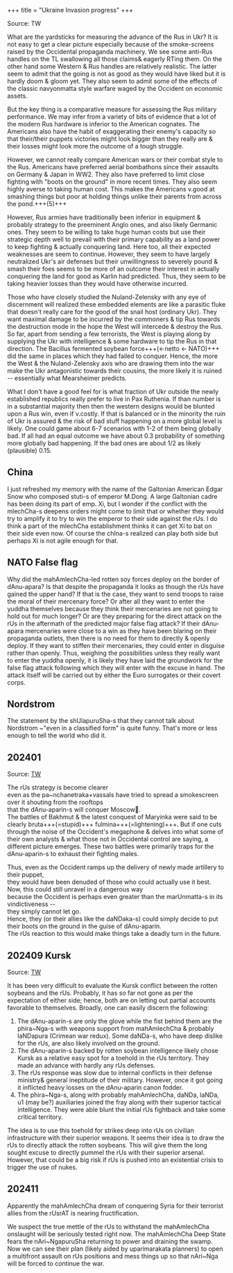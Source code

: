 +++
title = "Ukraine Invasion progress"
+++

Source: TW

What are the yardsticks for measuring the advance of the Rus in Ukr? It is not easy to get a clear picture especially because of the smoke-screens raised by the Occidental propaganda machinery. We see some anti-Rus handles on the TL swallowing all those claims& eagerly RTing them. On the other hand some Western & Rus handles are relatively realistic. The latter seem to admit that the going is not as good as they would have liked but it is hardly doom & gloom yet. They also seem to admit some of the effects of the classic navyonmatta style warfare waged by the Occident on economic assets. 

But the key thing is a comparative measure for assessing the Rus military performance. We may infer from a variety of bits of evidence that a lot of the modern Rus hardware is inferior to the American cognates. The Americans also have the habit of exaggerating their enemy's capacity so that their/their puppets victories might look bigger than they really are & their losses might look more the outcome of a tough struggle. 

However, we cannot really compare American wars or their combat style to the Rus. Americans have preferred aerial bombathons since their assaults on Germany & Japan in WW2. They also have preferred to limit close fighting with "boots on the ground" in more recent times. They also seem highly averse to taking human cost. This makes the Americans v.good at smashing things but poor at holding things unlike their parents from across the pond.+++(5)+++ 

However, Rus armies have traditionally been inferior in equipment & probably strategy to the preeminent Anglo ones, and also likely Germanic ones. They seem to be willing to take huge human costs but use their strategic depth well to prevail with their primary capability as a land power to keep fighting & actually conquering land. Here too, all their expected weaknesses are seem to continue. However, they seem to have largely neutralized Ukr's air defenses but their unwillingness to severely pound & smash their foes seems to be more of an outcome their interest in actually conquering the land for good as Karlin had predicted. Thus, they seem to be taking heavier losses than they would have otherwise incurred. 

Those who have closely studied the Nuland-Zelensky with any eye of discernment will realized these embedded elements are like a parasitic fluke that doesn't really care for the good of the snail host (ordinary Ukr). They want maximal damage to be incurred by the commoners & tip Rus towards the destruction mode in the hope the West will intercede & destroy the Rus. So far, apart from sending a few terrorists, the West is playing along by supplying the Ukr with intelligence & some hardware to tip the Rus in that direction. The Bacillus fermented soybean force+++(←netto <- NATO)+++ did the same in places which they had failed to conquer. Hence, the more the West & the Nuland-Zelensky axis who are drawing them into the war make the Ukr antagonistic towards their cousins, the more likely it is ruined -- essentially what Mearsheimer predicts. 

What I don't have a good feel for is what fraction of Ukr outside the newly established republics really prefer to live in Pax Ruthenia. If than number is in a substantial majority then then the western designs would be blunted upon a Rus win, even if v.costly. If that is balanced or in the minority the ruin of Ukr is assured & the risk of bad stuff happening on a more global level is likely. One could game about 6-7 scenarios with 1-2 of them being globally bad. If all had an equal outcome we have about 0.3 probability of something more globally bad happening. If the bad ones are about 1/2 as likely (plausible) 0.15.


## China
I just refreshed my memory with the name of the Galtonian American Edgar Snow who composed stuti-s of emperor M.Dong. A large Galtonian cadre has been doing its part of emp. Xi, but I wonder if the conflict with the mlechCha-s deepens orders might come to limit that or whether they would try to amplify it to try to win the emperor to their side against the rUs. I do think a part of the mlechCha establishment thinks it can get Xi to bat on their side even now. Of course the chIna-s realized can play both side but perhaps Xi is not agile enough for that.

## NATO False flag
Why did the mahAmlechCha-led rotten soy forces deploy on the border of dAnu-apara? Is that despite the propaganda it looks as though the rUs have gained the upper hand? If that is the case, they want to send troops to raise the moral of their mercenary force? Or after all they want to enter the yuddha themselves because they think their mercenaries are not going to hold out for much longer? Or are they preparing for the direct attack on the rUs in the aftermath of the predicted major false flag attack? If their dAnu-apara mercenaries were close to a win as they have been blaring on their propaganda outlets, then there is no need for them to directly & openly deploy. If they want to stiffen their mercenaries, they could enter in disguise rather than openly. Thus, weighing the possibilities unless they really want to enter the yuddha openly, it is likely they have laid the groundwork for the false flag attack following which they will enter with  the excuse in hand. The attack itself will be carried out by either the Euro surrogates or their covert corps.

## Nordstrom
The statement by the shUlapuruSha-s that they cannot talk about Nordstrom ~"even in a classified form" is quite funny. That's more or less enough to tell the world who did it.

## 202401
Source: [TW](https://twitter.com/blog_supplement/status/1743123313084313768)

The rUs strategy is become clearer  
even as the pa~nchanetraka+vassals have tried to spread a smokescreen over it shouting from the rooftops  
that the dAnu-aparin-s will conquer Moscow🙂.  
The battles of Bakhmut & the latest conquest of Maryinka were said to be clearly bruta+++(=stupid)+++ fulmina+++(=lightening)+++.
But if one cuts through the noise of the Occident's megaphone & delves into what some of their own analysts & what those not in Occidental control are saying, a different picture emerges. These two battles were primarily traps for the dAnu-aparin-s to exhaust their fighting males.

Thus, even as the Occident ramps up the delivery of newly made artillery to their puppet,  
they would have been denuded of those who could actually use it best.  
Now, this could still unravel in a dangerous way  
because the Occident is perhaps even greater than the marUnmatta-s in its vindictiveness --  
they simply cannot let go.  
Hence, they (or their allies like the daNDaka-s) could simply decide to put their boots on the ground in the guise of dAnu-aparin.  
The rUs reaction to this would make things take a deadly turn in the future.


## 202409 Kursk
Source: [TW](https://x.com/blog_supplement/status/1829762807191031884)

It has been very difficult to evaluate the Kursk conflict between the rotten soybeans and the rUs. Probably, it has so far not gone as per the expectation of either side; hence, both are on letting out partial accounts favorable to themselves. Broadly, one can easily discern the following:

1. The dAnu-aparin-s are only the glove while the fist behind them are the phira~Nga-s  with weapons support from mahAmlechCha & probably laNDapura (Crimean war redux). Some daNDa-s, who have deep dislike for the rUs, are also likely involved on the ground. 
2. The dAnu-aparin-s backed by rotten soybean intelligence likely chose Kursk as a relative easy spot for a toehold in the rUs territory. They made an advance with hardly any rUs defenses. 
3. The rUs response was slow due to internal conflicts in their defense ministry& general ineptitude of their military. However, once it got going it inflicted heavy losses on the dAnu-aparin canon fodder. 
4. The phira~Nga-s, along with probably mahAmlechCha, daNDa, laNDa, u1 (may be?) auxiliaries joined the fray along with their superior tactical intelligence. They were able blunt the initial rUs fightback and take some critical territory. 
   

The idea is to use this toehold for strikes deep into rUs on civilian infrastructure with their superior weapons. It seems their idea is to draw the rUs to directly attack the rotten soybeans. This will give them the long sought excuse to directly pummel the rUs with their superior arsenal. However, that could be a big risk if rUs is pushed into an existential crisis to trigger the use of nukes.

## 202411
Apparently the mahAmlechCha dream of conquering Syria for their terrorist allies from the rUsrAT is nearing fructification.

We suspect the true mettle of the rUs to withstand the mahAmlechCha onslaught will be seriously tested right now. The mahAmlechCha Deep State fears the nAri~NgapuruSha returning to power and draining the swamp.  
Now we can see their plan (likely aided by uparimarakata planners) to open a multifront assault on rUs positions and mess things up so that nAri~Nga will be forced to continue the war.

